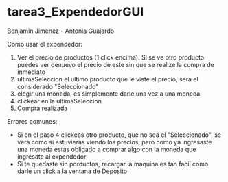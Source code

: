 # tarea3_ExpendedorGUI
Benjamin Jimenez - Antonia Guajardo

Como usar el expendedor:

1) Ver el precio de productos (1 click encima). Si se ve otro producto puedes ver denuevo el precio de este sin que se realize la compra de inmediato
2) ultimaSeleccion el ultimo producto que le viste el precio, sera el considerado "Seleccionado"
3) elegir una moneda, es simplemente darle una vez a una moneda 
4) clickear en la ultimaSeleccion
5) Compra realizada

Errores comunes:

- Si en el paso 4 clickeas otro producto, que no sea el "Seleccionado", se vera como si estuvieras viendo los precios, pero como ya ingresaste una moneda estas obligado a comprar algo con la moneda que ingresate al expendedor
- Si te quedaste sin porductos, recargar la maquina es tan facil como darle un click a la ventana de Deposito
